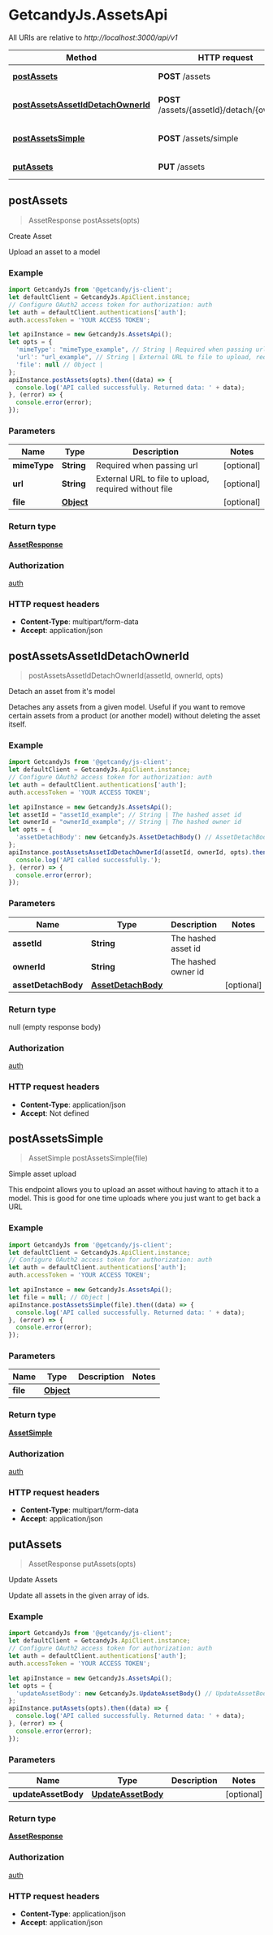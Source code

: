 # GetcandyJs.AssetsApi

All URIs are relative to *http://localhost:3000/api/v1*

Method | HTTP request | Description
------------- | ------------- | -------------
[**postAssets**](AssetsApi.md#postAssets) | **POST** /assets | Create Asset
[**postAssetsAssetIdDetachOwnerId**](AssetsApi.md#postAssetsAssetIdDetachOwnerId) | **POST** /assets/{assetId}/detach/{ownerId} | Detach an asset from it&#39;s model
[**postAssetsSimple**](AssetsApi.md#postAssetsSimple) | **POST** /assets/simple | Simple asset upload
[**putAssets**](AssetsApi.md#putAssets) | **PUT** /assets | Update Assets



## postAssets

> AssetResponse postAssets(opts)

Create Asset

Upload an asset to a model

### Example

```javascript
import GetcandyJs from '@getcandy/js-client';
let defaultClient = GetcandyJs.ApiClient.instance;
// Configure OAuth2 access token for authorization: auth
let auth = defaultClient.authentications['auth'];
auth.accessToken = 'YOUR ACCESS TOKEN';

let apiInstance = new GetcandyJs.AssetsApi();
let opts = {
  'mimeType': "mimeType_example", // String | Required when passing url
  'url': "url_example", // String | External URL to file to upload, required without file
  'file': null // Object | 
};
apiInstance.postAssets(opts).then((data) => {
  console.log('API called successfully. Returned data: ' + data);
}, (error) => {
  console.error(error);
});

```

### Parameters


Name | Type | Description  | Notes
------------- | ------------- | ------------- | -------------
 **mimeType** | **String**| Required when passing url | [optional] 
 **url** | **String**| External URL to file to upload, required without file | [optional] 
 **file** | [**Object**](Object.md)|  | [optional] 

### Return type

[**AssetResponse**](AssetResponse.md)

### Authorization

[auth](../README.md#auth)

### HTTP request headers

- **Content-Type**: multipart/form-data
- **Accept**: application/json


## postAssetsAssetIdDetachOwnerId

> postAssetsAssetIdDetachOwnerId(assetId, ownerId, opts)

Detach an asset from it&#39;s model

Detaches any assets from a given model. Useful if you want to remove certain assets from a product (or another model) without deleting the asset itself.

### Example

```javascript
import GetcandyJs from '@getcandy/js-client';
let defaultClient = GetcandyJs.ApiClient.instance;
// Configure OAuth2 access token for authorization: auth
let auth = defaultClient.authentications['auth'];
auth.accessToken = 'YOUR ACCESS TOKEN';

let apiInstance = new GetcandyJs.AssetsApi();
let assetId = "assetId_example"; // String | The hashed asset id
let ownerId = "ownerId_example"; // String | The hashed owner id
let opts = {
  'assetDetachBody': new GetcandyJs.AssetDetachBody() // AssetDetachBody | 
};
apiInstance.postAssetsAssetIdDetachOwnerId(assetId, ownerId, opts).then(() => {
  console.log('API called successfully.');
}, (error) => {
  console.error(error);
});

```

### Parameters


Name | Type | Description  | Notes
------------- | ------------- | ------------- | -------------
 **assetId** | **String**| The hashed asset id | 
 **ownerId** | **String**| The hashed owner id | 
 **assetDetachBody** | [**AssetDetachBody**](AssetDetachBody.md)|  | [optional] 

### Return type

null (empty response body)

### Authorization

[auth](../README.md#auth)

### HTTP request headers

- **Content-Type**: application/json
- **Accept**: Not defined


## postAssetsSimple

> AssetSimple postAssetsSimple(file)

Simple asset upload

This endpoint allows you to upload an asset without having to attach it to a model. This is good for one time uploads where you just want to get back a URL

### Example

```javascript
import GetcandyJs from '@getcandy/js-client';
let defaultClient = GetcandyJs.ApiClient.instance;
// Configure OAuth2 access token for authorization: auth
let auth = defaultClient.authentications['auth'];
auth.accessToken = 'YOUR ACCESS TOKEN';

let apiInstance = new GetcandyJs.AssetsApi();
let file = null; // Object | 
apiInstance.postAssetsSimple(file).then((data) => {
  console.log('API called successfully. Returned data: ' + data);
}, (error) => {
  console.error(error);
});

```

### Parameters


Name | Type | Description  | Notes
------------- | ------------- | ------------- | -------------
 **file** | [**Object**](Object.md)|  | 

### Return type

[**AssetSimple**](AssetSimple.md)

### Authorization

[auth](../README.md#auth)

### HTTP request headers

- **Content-Type**: multipart/form-data
- **Accept**: application/json


## putAssets

> AssetResponse putAssets(opts)

Update Assets

Update all assets in the given array of ids.

### Example

```javascript
import GetcandyJs from '@getcandy/js-client';
let defaultClient = GetcandyJs.ApiClient.instance;
// Configure OAuth2 access token for authorization: auth
let auth = defaultClient.authentications['auth'];
auth.accessToken = 'YOUR ACCESS TOKEN';

let apiInstance = new GetcandyJs.AssetsApi();
let opts = {
  'updateAssetBody': new GetcandyJs.UpdateAssetBody() // UpdateAssetBody | 
};
apiInstance.putAssets(opts).then((data) => {
  console.log('API called successfully. Returned data: ' + data);
}, (error) => {
  console.error(error);
});

```

### Parameters


Name | Type | Description  | Notes
------------- | ------------- | ------------- | -------------
 **updateAssetBody** | [**UpdateAssetBody**](UpdateAssetBody.md)|  | [optional] 

### Return type

[**AssetResponse**](AssetResponse.md)

### Authorization

[auth](../README.md#auth)

### HTTP request headers

- **Content-Type**: application/json
- **Accept**: application/json

